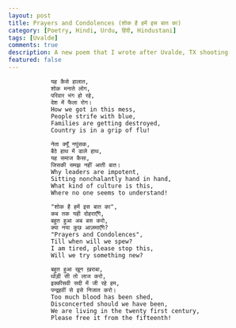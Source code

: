 ```yaml
---
layout: post
title: Prayers and Condolences (शोक है हमें इस बात का)
category: [Poetry, Hindi, Urdu, हिंदी, Hindustani]
tags: [Uvalde]
comments: true
description: A new poem that I wrote after Uvalde, TX shooting
featured: false
---
```

                          
                यह कैसे हालात,
                शोक मनाते लोग,
                परिवार भंग हो रहे,
                देश में फैला रोग।
                How we got in this mess,
                People strife with blue,
                Families are getting destroyed,
                Country is in a grip of flu!

                नेता क्यूँ नपुंसक,
                बैठे हाथ में डाले हाथ,
                यह समाज कैसा,
                जिसकी समझ नहीं आती बात।
                Why leaders are impotent,
                Sitting nonchalantly hand in hand,
                What kind of culture is this,
                Where no one seems to understand!

                "शोक है हमें इस बात का",
                कब तक यही दोहराएँगे,
                बहुत हुआ अब बस करो,
                क्या नया कुछ आज़माएँगे?
                "Prayers and Condolences",
                Till when will we spew?
                I am tired, please stop this,
                Will we try something new?

                बहुत हुआ खून ख़राबा,
                थोड़ी सी तो लाज करो,
                इक्कीसवी सदी में जी रहे हम,
                पन्द्रहवीं से इसे निजात करो।
                Too much blood has been shed,
                Disconcerted should we have been,
                We are living in the twenty first century,
                Please free it from the fifteenth!